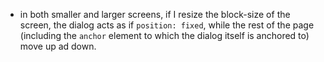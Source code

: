 * in both smaller and larger screens, if I resize the block-size of the screen, the dialog acts as if `position: fixed`, while the rest of the page (including the `anchor` element to which the dialog itself is anchored to) move up ad down.